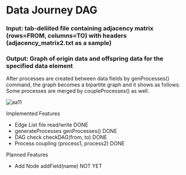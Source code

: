 # Data Journey DAG

### Input: tab-deliited file containing adjacency matrix (rows=FROM, columns=TO) with headers (adjacency_matrix2.txt as a sample)
### Output: Graph of origin data and offspring data for the specified data element

After processes are created between data fields by genProcesses() command, the graph becomes a bipartite graph and it shows as follows.  Some processes are merged by coupleProcesses() as well.

![aa11](https://github.com/tomkob9999/data_journey_dag/assets/96751911/3b517922-35ae-4ed4-bfce-11a1ae93b7eb)



Implemented Features
- Edge List file read/write DONE
- generateProcesses  genProcesses() DONE
- DAG check  checkDAG(from, to) DONE
- Process coupling  (process1, process2) DONE

Planned Features
- Add Node  addField(name) NOT YET
  
